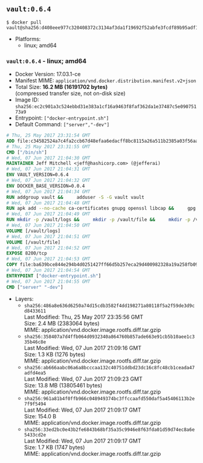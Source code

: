 ## `vault:0.6.4`

```console
$ docker pull vault@sha256:d408eee977c320408372c3134af3da1f19692f52abfe3fcdf89b95adf1cbab85
```

-	Platforms:
	-	linux; amd64

### `vault:0.6.4` - linux; amd64

-	Docker Version: 17.03.1-ce
-	Manifest MIME: `application/vnd.docker.distribution.manifest.v2+json`
-	Total Size: **16.2 MB (16191702 bytes)**  
	(compressed transfer size, not on-disk size)
-	Image ID: `sha256:ec2c901a3c524ebbd31e383a1cf16a9463f8faf362da1e37487c5e09075173a9`
-	Entrypoint: `["docker-entrypoint.sh"]`
-	Default Command: `["server","-dev"]`

```dockerfile
# Thu, 25 May 2017 23:31:54 GMT
ADD file:c34582524a7c4fa2ccb67d48efaa6edacff8bc8115a26a511b2385a03f56aa8e in / 
# Thu, 25 May 2017 23:31:55 GMT
CMD ["/bin/sh"]
# Wed, 07 Jun 2017 21:04:30 GMT
MAINTAINER Jeff Mitchell <jeff@hashicorp.com> (@jefferai)
# Wed, 07 Jun 2017 21:04:31 GMT
ENV VAULT_VERSION=0.6.4
# Wed, 07 Jun 2017 21:04:32 GMT
ENV DOCKER_BASE_VERSION=0.0.4
# Wed, 07 Jun 2017 21:04:34 GMT
RUN addgroup vault &&     adduser -S -G vault vault
# Wed, 07 Jun 2017 21:04:48 GMT
RUN apk add --no-cache ca-certificates gnupg openssl libcap &&     gpg --recv-keys 91A6E7F85D05C65630BEF18951852D87348FFC4C &&     mkdir -p /tmp/build &&     cd /tmp/build &&     wget https://releases.hashicorp.com/docker-base/${DOCKER_BASE_VERSION}/docker-base_${DOCKER_BASE_VERSION}_linux_amd64.zip &&     wget https://releases.hashicorp.com/docker-base/${DOCKER_BASE_VERSION}/docker-base_${DOCKER_BASE_VERSION}_SHA256SUMS &&     wget https://releases.hashicorp.com/docker-base/${DOCKER_BASE_VERSION}/docker-base_${DOCKER_BASE_VERSION}_SHA256SUMS.sig &&     gpg --batch --verify docker-base_${DOCKER_BASE_VERSION}_SHA256SUMS.sig docker-base_${DOCKER_BASE_VERSION}_SHA256SUMS &&     grep ${DOCKER_BASE_VERSION}_linux_amd64.zip docker-base_${DOCKER_BASE_VERSION}_SHA256SUMS | sha256sum -c &&     unzip docker-base_${DOCKER_BASE_VERSION}_linux_amd64.zip &&     cp bin/gosu bin/dumb-init /bin &&     wget https://releases.hashicorp.com/vault/${VAULT_VERSION}/vault_${VAULT_VERSION}_linux_amd64.zip &&     wget https://releases.hashicorp.com/vault/${VAULT_VERSION}/vault_${VAULT_VERSION}_SHA256SUMS &&     wget https://releases.hashicorp.com/vault/${VAULT_VERSION}/vault_${VAULT_VERSION}_SHA256SUMS.sig &&     gpg --batch --verify vault_${VAULT_VERSION}_SHA256SUMS.sig vault_${VAULT_VERSION}_SHA256SUMS &&     grep vault_${VAULT_VERSION}_linux_amd64.zip vault_${VAULT_VERSION}_SHA256SUMS | sha256sum -c &&     unzip -d /bin vault_${VAULT_VERSION}_linux_amd64.zip &&     cd /tmp &&     rm -rf /tmp/build &&     apk del gnupg openssl &&     rm -rf /root/.gnupg
# Wed, 07 Jun 2017 21:04:49 GMT
RUN mkdir -p /vault/logs &&     mkdir -p /vault/file &&     mkdir -p /vault/config &&     chown -R vault:vault /vault
# Wed, 07 Jun 2017 21:04:50 GMT
VOLUME [/vault/logs]
# Wed, 07 Jun 2017 21:04:51 GMT
VOLUME [/vault/file]
# Wed, 07 Jun 2017 21:04:52 GMT
EXPOSE 8200/tcp
# Wed, 07 Jun 2017 21:04:53 GMT
COPY file:ba639bce844e294b4d0251427ff66d5b257eca29d400982328a19a258fb09db9 in /usr/local/bin/docker-entrypoint.sh 
# Wed, 07 Jun 2017 21:04:54 GMT
ENTRYPOINT ["docker-entrypoint.sh"]
# Wed, 07 Jun 2017 21:04:55 GMT
CMD ["server" "-dev"]
```

-	Layers:
	-	`sha256:486a8e636d6250a74d15cdb3582f4dd198271a80118f5a2f59de3d9cd8433611`  
		Last Modified: Thu, 25 May 2017 23:35:56 GMT  
		Size: 2.4 MB (2383064 bytes)  
		MIME: application/vnd.docker.image.rootfs.diff.tar.gzip
	-	`sha256:358407a7d4ffb064d0932340a864760b857ade663e91cb5b10aee1c335b46c8e`  
		Last Modified: Wed, 07 Jun 2017 21:09:16 GMT  
		Size: 1.3 KB (1276 bytes)  
		MIME: application/vnd.docker.image.rootfs.diff.tar.gzip
	-	`sha256:ab666aabc06a6a8bcccaa132c40751ddbd23dc16c8fc48cb1ceada47adfd4ea5`  
		Last Modified: Wed, 07 Jun 2017 21:09:23 GMT  
		Size: 13.8 MB (13805461 bytes)  
		MIME: application/vnd.docker.image.rootfs.diff.tar.gzip
	-	`sha256:961a81b4f0ffb966c048949374bc3ffccaafd550daf5a45406113b2e7f9f5494`  
		Last Modified: Wed, 07 Jun 2017 21:09:17 GMT  
		Size: 154.0 B  
		MIME: application/vnd.docker.image.rootfs.diff.tar.gzip
	-	`sha256:33ed2bc0e43b2fe6843b68bf35a35c9946e8f63fda01d59d74ec8a6e5433cd2e`  
		Last Modified: Wed, 07 Jun 2017 21:09:17 GMT  
		Size: 1.7 KB (1747 bytes)  
		MIME: application/vnd.docker.image.rootfs.diff.tar.gzip
